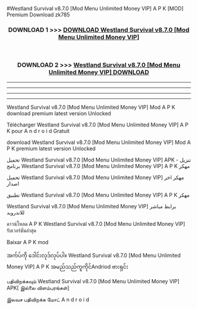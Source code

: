 #Westland Survival v8.7.0  [Mod Menu Unlimited Money VIP] A P K [MOD] Premium Download zk785



<div align="center">

<h3>DOWNLOAD 1 >>> <a href="https://teeasianyam.web.app?sq=Westland Survival v8.7.0  [Mod Menu Unlimited Money VIP]">DOWNLOAD Westland Survival v8.7.0  [Mod Menu Unlimited Money VIP] </a></h3><br>

<h3>DOWNLOAD 2 >>> <a href="https://teeasianyam.web.app?sq=Westland Survival v8.7.0  [Mod Menu Unlimited Money VIP] ">Westland Survival v8.7.0  [Mod Menu Unlimited Money VIP]  DOWNLOAD </a></h3>

</div>


----------------------------------------------------------

----------------------------------------------------------

----------------------------------------------------------

----------------------------------------------------------


Westland Survival v8.7.0  [Mod Menu Unlimited Money VIP]  Mod A P K download premium latest version Unlocked

Télécharger Westland Survival v8.7.0  [Mod Menu Unlimited Money VIP]  A P K pour A n d r o i d Gratuit

download Westland Survival v8.7.0  [Mod Menu Unlimited Money VIP]  Mod A P K premium latest version Unlocked

تحميل Westland Survival v8.7.0  [Mod Menu Unlimited Money VIP]  APK - تنزيل برنامج Westland Survival v8.7.0  [Mod Menu Unlimited Money VIP]  A P K مهكر

تحميل Westland Survival v8.7.0  [Mod Menu Unlimited Money VIP]  مهكر اخر اصدار

تطبيق Westland Survival v8.7.0  [Mod Menu Unlimited Money VIP]  A P K مهكر

Westland Survival v8.7.0  [Mod Menu Unlimited Money VIP]  برابط مباشر للاندرويد

ดาวน์โหลด A P K Westland Survival v8.7.0  [Mod Menu Unlimited Money VIP]  รับเวอร์ชันล่าสุด

Baixar A P K mod

အက်ပ်ကို ဒေါင်းလုဒ်လုပ်ပါ။ Westland Survival v8.7.0  [Mod Menu Unlimited Money VIP]  A P K အမည်သည်ကူကိုင်Andriod ဗားရှင်း

பதிவிறக்கவும் Westland Survival v8.7.0  [Mod Menu Unlimited Money VIP]  APK[ இல்லை விளம்பரங்கள்] 
 
இலவச பதிவிறக்க மோட் A n d r o i d



